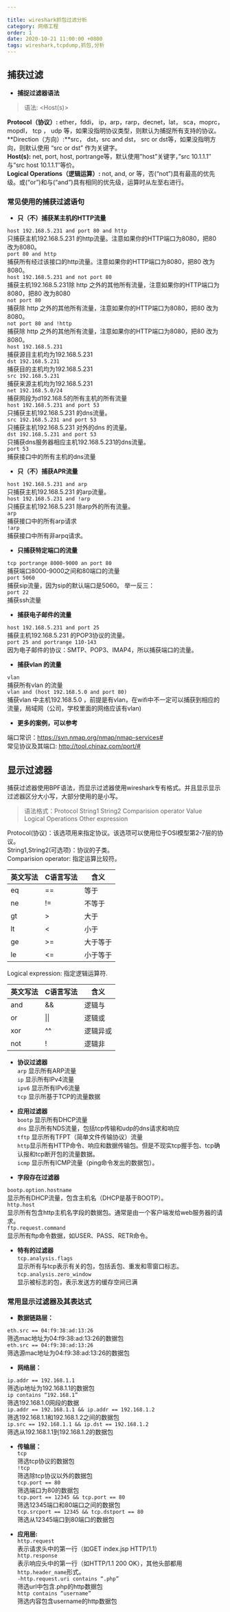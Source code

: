 ```yaml
---  
  
title: wireshark抓包过滤分析  
category: 网络工程  
order: 1  
date: 2020-10-21 11:00:00 +0800  
tags: wireshark,tcpdump,抓包,分析  
---  
```

  
## 捕获过滤  
  
* **捕捉过滤器语法**    
  
> 语法: <Protocol> <Direction> <Host(s)> <Value> <Logical Operations> <Other expression>

**Protocol（协议）:** ether，fddi， ip，arp，rarp，decnet，lat， sca，moprc，mopdl， tcp ， udp 等，如果没指明协议类型，则默认为捕捉所有支持的协议。    
**Direction（方向）:**src， dst，src and dst， src or dst等，如果没指明方向，则默认使用 “src or dst” 作为关键字。    
**Host(s):** net, port, host, portrange等，默认使用”host”关键字，”src 10.1.1.1″与”src host 10.1.1.1″等价。    
**Logical Operations（逻辑运算）:** not, and, or 等，否(“not”)具有最高的优先级。或(“or”)和与(“and”)具有相同的优先级，运算时从左至右进行。   
 
### 常见使用的捕获过滤语句    

* **只（不）捕获某主机的HTTP流量**  

`host 192.168.5.231 and port 80 and http`    
只捕获主机192.168.5.231 的http流量。注意如果你的HTTP端口为8080，把80 改为8080。  
`port 80 and http`    
捕获所有经过该接口的http流量。注意如果你的HTTP端口为8080，把80 改为8080。  
`host 192.168.5.231 and not port 80`    
捕获主机192.168.5.231除 http 之外的其他所有流量，注意如果你的HTTP端口为8080，把80 改为8080    
`not port 80`    
捕获除 http 之外的其他所有流量，注意如果你的HTTP端口为8080，把80 改为8080。  
`not port 80 and !http`    
捕获除 http 之外的其他所有流量，注意如果你的HTTP端口为8080，把80 改为8080。  
`host 192.168.5.231`    
捕获源目主机均为192.168.5.231  
`dst 192.168.5.231`    
捕获目的主机均为192.168.5.231  
`src 192.168.5.231`    
捕获来源主机均为192.168.5.231  
`net 192.168.5.0/24`    
捕获网段为d192.168.5的所有主机的所有流量  
`host 192.168.5.231 and port 53`    
只捕获主机192.168.5.231 的dns流量。  
`src 192.168.5.231 and port 53`    
只捕获主机192.168.5.231 对外的dns 的流量。  
`dst 192.168.5.231 and port 53`    
只捕获dns服务器相应主机192.168.5.231的dns流量。  
`port 53`    
捕获接口中的所有主机的dns流量    
  
* **只（不）捕获APR流量**  
  
`host 192.168.5.231 and arp`    
只捕获主机192.168.5.231 的arp流量。  
`host 192.168.5.231 and !arp`    
只捕获主机192.168.5.231 除arp外的所有流量。  
`arp`    
捕获接口中的所有arp请求  
`!arp`    
捕获接口中所有非arpq请求。  
    
* **只捕获特定端口的流量**  
  
`tcp portrange 8000-9000 an port 80`    
捕获端口8000-9000之间和80端口的流量    
`port 5060`    
捕获sip流量，因为sip的默认端口是5060。
举一反三：    
`port 22`    
捕获ssh流量     
  
* **捕获电子邮件的流量**  
  
`host 192.168.5.231 and port 25`    
捕获主机192.168.5.231 的POP3协议的流量。  
`port 25 and portrange 110-143`    
因为电子邮件的协议：SMTP、POP3、IMAP4，所以捕获端口的流量。  
  
* **捕获vlan 的流量**    
  
`vlan`    
捕获所有vlan 的流量  
`vlan and (host 192.168.5.0 and port 80)`    
捕获vlan 中主机192.168.5.0 ，前提是有vlan，在wifi中不一定可以捕获到相应的流量，局域网（公司，学校里面的网络应该有vlan)    
  
* **更多的案例，可以参考**    

端口常识：https://svn.nmap.org/nmap/nmap-services#    
常见协议及其端口: http://tool.chinaz.com/port/#    
  
## 显示过滤器  
  
捕获过滤器使用BPF语法，而显示过滤器使用wireshark专有格式。并且显示显示过滤器区分大小写，大部分使用的是小写。    
  
> 语法格式：Protocol  String1 String2 Comparision operator Value Logical Operations Other expression
  
Protocol(协议)：该选项用来指定协议。该选项可以使用位于OSI模型第2-7层的协议。    
String1,String2(可选项)：协议的子类。    
Comparision operator: 指定运算比较符。    
  
| 英文写法 | C语言写法 | 含义     |  
| -------- | --------- | -------- |  
| eq       | ==        | 等于     |  
| ne       | !=        | 不等于   |  
| gt       | >         | 大于     |  
| lt       | <         | 小于     |  
| ge       | >=        | 大于等于 |  
| le       | <=        | 小于等于 |  
  
Logical expression: 指定逻辑运算符.    
  
| 英文写法 | C语言写法 | 含义     |  
| -------- | --------- | -------- |  
| and      | &&        | 逻辑与   |  
| or       | \|\|      | 逻辑或   |  
| xor      | ^^        | 逻辑异或 |  
| not      | !         | 逻辑非   |  
  
* **协议过滤器**   
`arp`  显示所有ARP流量    
`ip` 显示所有IPv4流量    
`ipv6` 显示所有IPv6流量    
`tcp` 显示所基于TCP的流量数据    
    
* **应用过滤器**    
`bootp` 显示所有DHCP流量    
`dns` 显示所有NDS流量，包括tcp传输和udp的dns请求和响应    
`tftp` 显示所有TFPT（简单文件传输协议）流量    
`http`显示所有HTTP命令、响应和数据传输包。但是不现实tcp握手包、tcp确认报和tcp断开包的流量数据。    
`icmp` 显示所有ICMP流量（ping命令发出的数据包）。    
    
* **字段存在过滤器**   
  
`bootp.option.hostname`   
显示所有DHCP流量，包含主机名（DHCP是基于BOOTP）。    
`http.host`    
显示所有包含http主机名字段的数据包。通常是由一个客户端发给web服务器的请求。    
`ftp.request.command`    
显示所有ftp命令数据，如USER、PASS、RETR命令。    
  
* **特有的过滤器**    
`tcp.analysis.flags`    
显示所有与tcp表示有关的包，包括丢包、重发和零窗口标志。    
`tcp.analysis.zero_window`     
显示被标志的包，表示发送方的缓存空间已满    
  
### 常用显示过滤器及其表达式  
  
* **数据链路层：**    

`eth.src == 04:f9:38:ad:13:26`    
筛选mac地址为04:f9:38:ad:13:26的数据包    
`eth.src == 04:f9:38:ad:13:26`   
筛选源mac地址为04:f9:38:ad:13:26的数据包    

* **网络层：**    

`ip.addr == 192.168.1.1`    
筛选ip地址为192.168.1.1的数据包    
`ip contains “192.168.1”`  
筛选192.168.1.0网段的数据    
`ip.addr == 192.168.1.1 && ip.addr == 192.168.1.2`    
筛选192.168.1.1和192.168.1.2之间的数据包    
`ip.src == 192.168.1.1 && ip.dst == 192.168.1.2`    
筛选从192.168.1.1到192.168.1.2的数据包    
  
* **传输层：**  
`tcp`    
筛选tcp协议的数据包    
`!tcp`    
筛选除tcp协议以外的数据包    
`tcp.port == 80`    
筛选端口为80的数据包    
`tcp.port == 12345 && tcp.port == 80`    
筛选12345端口和80端口之间的数据包    
`tcp.srcport == 12345 && tcp.dstport == 80`    
筛选从12345端口到80端口的数据包    

* **应用层:**   
`http.request`    
表示请求头中的第一行（如GET index.jsp HTTP/1.1）    
`http.response`    
表示响应头中的第一行（如HTTP/1.1 200 OK），其他头部都用`http.header_name`形式。    
`-http.request.uri contains “.php”`    
筛选url中包含.php的http数据包    
`http contains “username”`    
筛选内容包含username的http数据包    